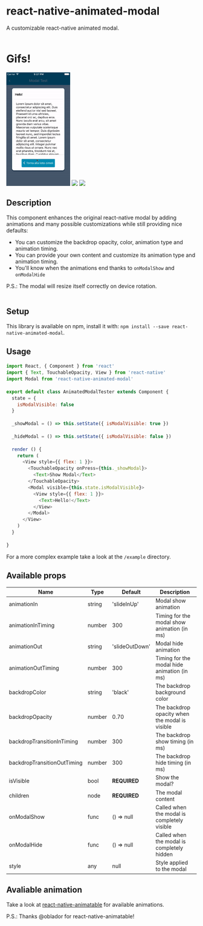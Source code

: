 # react-native-animated-modal
A customizable react-native animated modal.
<br/>
<br/>

# Gifs!
<img src="https://raw.githubusercontent.com/mmazzarolo/react-native-tips/master/imgs/modal.gif" height="300">
<img src="https://raw.githubusercontent.com/mmazzarolo/react-native-modal-datetime-picker/master/extras/datetimepicker-ios.gif" height="300">
<img src="https://raw.githubusercontent.com/mmazzarolo/react-native-animated-modal/master/extras/example-modal.gif" height="300">
<br/>

## Description
This component enhances the original react-native modal by adding animations and many possible customizations while still providing nice defaults:  
- You can customize the backdrop opacity, color, animation type and animation timing.  
- You can provide your own content and customize its animation type and animation timing.
- You'll know when the animations end thanks to `onModalShow` and `onModalHide`  

P.S.: The modal will resize itself correctly on device rotation.  
<br/>

## Setup
This library is available on npm, install it with: `npm install --save react-native-animated-modal`.  

## Usage
```javascript
import React, { Component } from 'react'
import { Text, TouchableOpacity, View } from 'react-native'
import Modal from 'react-native-animated-modal'

export default class AnimatedModalTester extends Component {
  state = {
    isModalVisible: false
  }

  _showModal = () => this.setState({ isModalVisible: true })

  _hideModal = () => this.setState({ isModalVisible: false })

  render () {
    return (
      <View style={{ flex: 1 }}>
        <TouchableOpacity onPress={this._showModal}>
          <Text>Show Modal</Text>
        </TouchableOpacity>
        <Modal visible={this.state.isModalVisible}>
          <View style={{ flex: 1 }}>
            <Text>Hello!</Text>
          </View>
        </Modal>
      </View>
    )
  }

}
```
For a more complex example take a look at the `/example` directory.
<br/>

## Available props
| Name | Type| Default | Description |
| --- | --- | --- | --- |
| animationIn | string | 'slideInUp' | Modal show animation |
| animationInTiming | number | 300 | Timing for the modal show animation (in ms) |
| animationOut | string | 'slideOutDown' | Modal hide animation |
| animationOutTiming | number | 300 | Timing for the modal hide animation (in ms) |
| backdropColor | string | 'black' | The backdrop background color |
| backdropOpacity | number | 0.70 | The backdrop opacity when the modal is visible |
| backdropTransitionInTiming | number | 300 | The backdrop show timing (in ms) |
| backdropTransitionOutTiming | number | 300 | The backdrop hide timing (in ms) |
| isVisible | bool | **REQUIRED** | Show the modal? |
| children | node | **REQUIRED** | The modal content |
| onModalShow | func | () => null | Called when the modal is completely visible |
| onModalHide | func | () => null | Called when the modal is completely hidden |
| style | any | null | Style applied to the modal |

## Avaliable animation
Take a look at [react-native-animatable](https://github.com/oblador/react-native-animatable) for available animations.     

P.S.: Thanks @oblador for react-native-animatable!
